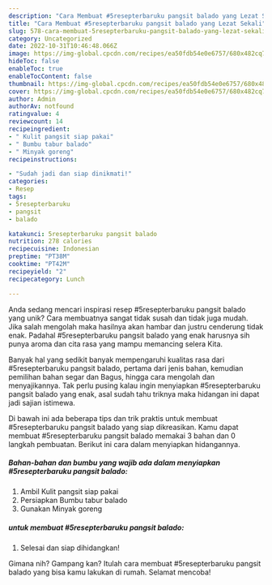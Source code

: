 ```yaml
---
description: "Cara Membuat #5resepterbaruku pangsit balado yang Lezat Sekali"
title: "Cara Membuat #5resepterbaruku pangsit balado yang Lezat Sekali"
slug: 578-cara-membuat-5resepterbaruku-pangsit-balado-yang-lezat-sekali
category: Uncategorized
date: 2022-10-31T10:46:48.066Z
image: https://img-global.cpcdn.com/recipes/ea50fdb54e0e6757/680x482cq70/5resepterbaruku-pangsit-balado-foto-resep-utama.jpg
hideToc: false
enableToc: true
enableTocContent: false
thumbnail: https://img-global.cpcdn.com/recipes/ea50fdb54e0e6757/680x482cq70/5resepterbaruku-pangsit-balado-foto-resep-utama.jpg
cover: https://img-global.cpcdn.com/recipes/ea50fdb54e0e6757/680x482cq70/5resepterbaruku-pangsit-balado-foto-resep-utama.jpg
author: Admin
authorAv: notfound
ratingvalue: 4
reviewcount: 14
recipeingredient:
- " Kulit pangsit siap pakai"
- " Bumbu tabur balado"
- " Minyak goreng"
recipeinstructions:

- "Sudah jadi dan siap dinikmati!"
categories:
- Resep
tags:
- 5resepterbaruku
- pangsit
- balado

katakunci: 5resepterbaruku pangsit balado 
nutrition: 278 calories
recipecuisine: Indonesian
preptime: "PT38M"
cooktime: "PT42M"
recipeyield: "2"
recipecategory: Lunch

---
```





Anda sedang mencari inspirasi resep #5resepterbaruku pangsit balado yang unik? Cara membuatnya sangat tidak susah dan tidak juga mudah. Jika salah mengolah maka hasilnya akan hambar dan justru cenderung tidak enak. Padahal #5resepterbaruku pangsit balado yang enak harusnya sih punya aroma dan cita rasa yang mampu memancing selera Kita.





Banyak hal yang sedikit banyak mempengaruhi kualitas rasa dari #5resepterbaruku pangsit balado, pertama dari jenis bahan, kemudian pemilihan bahan segar dan Bagus, hingga cara mengolah dan menyajikannya. Tak perlu pusing kalau ingin menyiapkan #5resepterbaruku pangsit balado yang enak,      asal sudah tahu triknya maka hidangan ini dapat jadi sajian istimewa.





















Di bawah ini ada beberapa tips dan trik praktis untuk membuat #5resepterbaruku pangsit balado yang siap dikreasikan. Kamu dapat membuat #5resepterbaruku pangsit balado memakai 3 bahan dan 0 langkah pembuatan. Berikut ini cara dalam menyiapkan hidangannya.

<!--inarticleads1-->

##### Bahan-bahan dan bumbu yang wajib ada dalam menyiapkan #5resepterbaruku pangsit balado:

1. Ambil  Kulit pangsit siap pakai
1. Persiapkan  Bumbu tabur balado
1. Gunakan  Minyak goreng




<!--inarticleads2-->

#####  untuk membuat #5resepterbaruku pangsit balado:


1. Selesai dan siap dihidangkan!



Gimana nih? Gampang kan? Itulah cara membuat #5resepterbaruku pangsit balado yang bisa kamu lakukan di rumah. Selamat mencoba!
